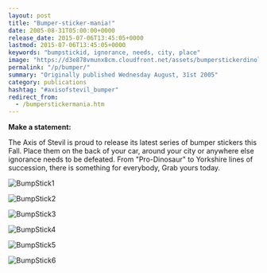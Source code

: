 ```yaml
---
layout: post
title: "Bumper-sticker-mania!"
date: 2005-08-31T05:00:00+0000
release_date: 2015-07-06T13:45:05+0000
lastmod: 2015-07-06T13:45:05+0000
keywords: "bumpstickid, ignorance, needs, city, place"
image: "https://d3e878vmunx8cm.cloudfront.net/assets/bumperstickerdinolg.jpg"
permalink: "/p/bumper/"
summary: "Originally published Wednesday August, 31st 2005"
category: publications
hashtag: "#axisofstevil_bumper"
redirect_from:
  - /bumperstickermania.htm
---
```


[id_1]: https://d3e878vmunx8cm.cloudfront.net/assets/bumperstickerdinolg.jpg "BumpStick1"[id_2]: https://d3e878vmunx8cm.cloudfront.net/assets/bumperstickerbb08lg.jpg "BumpStick2"[id_3]: https://d3e878vmunx8cm.cloudfront.net/assets/bumperstickerbuslg.jpg "BumpStick3"[id_4]: https://d3e878vmunx8cm.cloudfront.net/assets/bumperstickerlogolg.jpg "BumpStick4"[id_5]: https://d3e878vmunx8cm.cloudfront.net/assets/bumperstickerreadlg.jpg "BumpStick5"[id_6]: https://d3e878vmunx8cm.cloudfront.net/assets/bumperstickeryorkielg.jpg "BumpStick6"
**Make a statement:**

The Axis of Stevil is proud to release its latest series of bumper stickers this Fall. Place them on the back of your car, around your city or anywhere else ignorance needs to be defeated. From "Pro-Dinosaur" to Yorkshire lines of succession, there is something for everybody, Grab yours today.

![BumpStick1][id_1]

![BumpStick2][id_2]

![BumpStick3][id_3]

![BumpStick4][id_4]

![BumpStick5][id_5]

![BumpStick6][id_6]
